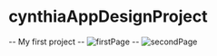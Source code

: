 # cynthiaAppDesignProject
-- My first project
-- ![firstPage](https://user-images.githubusercontent.com/112190250/231422752-f2bf0da7-f1b5-4e50-be19-429107cd6725.png)
-- ![secondPage](https://user-images.githubusercontent.com/112190250/231422839-97cb8f43-cb13-4bf9-a4ab-2cff60aad0e4.png)



